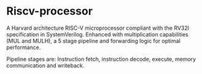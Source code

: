 # Riscv-processor

A Harvard architecture RISC-V microprocessor compliant with the RV32I specification in SystemVerilog. Enhanced with multiplication capabilities (MUL and MULH), a 5 stage pipeline and forwarding logic for optimal performance.

Pipeline stages are: Instruction fetch, instruction decode, execute, memory communication and writeback.



